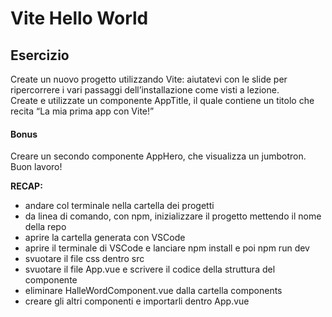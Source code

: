 # Vite Hello World

## Esercizio

Create un nuovo progetto utilizzando Vite: aiutatevi con le slide per ripercorrere i vari passaggi dell’installazione come visti a lezione.  
Create e utilizzate un componente AppTitle, il quale contiene un titolo che recita “La mia prima app con Vite!”

#### Bonus

Creare un secondo componente AppHero, che visualizza un jumbotron.
Buon lavoro!

**RECAP:**

- andare col terminale nella cartella dei progetti
- da linea di comando, con npm, inizializzare il progetto mettendo il nome della repo
- aprire la cartella generata con VSCode
- aprire il terminale di VSCode e lanciare npm install e poi npm run dev
- svuotare il file css dentro src
- svuotare il file App.vue e scrivere il codice della struttura del componente
- eliminare HalleWordComponent.vue dalla cartella components
- creare gli altri componenti e importarli dentro App.vue
